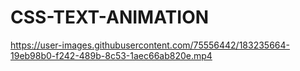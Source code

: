 # CSS-TEXT-ANIMATION

https://user-images.githubusercontent.com/75556442/183235664-19eb98b0-f242-489b-8c53-1aec66ab820e.mp4
